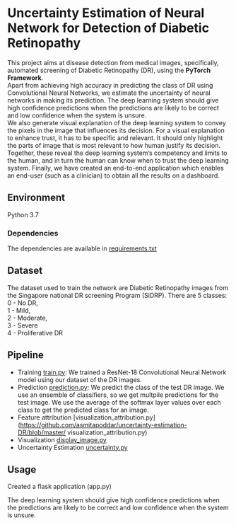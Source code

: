 # Uncertainty Estimation of Neural Network for Detection of Diabetic Retinopathy
This project aims at disease detection from medical images, specifically, automated screening of Diabetic Retinopathy (DR), using the **PyTorch Framework**.   
Apart from achieving high accuracy in predicting the class of DR using Convolutional Neural Networks, we estimate the uncertainty of neural networks in making its prediction. The deep learning system should give high confidence predictions when the predictions are likely to be correct and low confidence when the system is unsure.   
We also generate visual explanation of the deep learning system to convey the pixels in the image that influences its decision. For a visual explanation to enhance trust, it has to be specific and relevant. It should only highlight the parts of image that is most relevant to how human justify its decision.  
Together, these reveal the deep learning system’s competency and limits to the human, and in turn the human can know when to trust the deep learning system. Finally, we have created an end-to-end application which enables an end-user (such as a clinician) to obtain all the results on a dashboard. 

## Environment
Python 3.7

### Dependencies
 The dependencies are available in [requirements.txt](https://github.com/asmitapoddar/uncertainty-estimation-DR/blob/master/requirements.txt)
 
 ## Dataset
 The dataset used to train the network are Diabetic Retinopathy images from the Singapore national DR screening Program (SiDRP).
 There are 5 classes:
 0 - No DR,   
 1 - Mild,   
 2 - Moderate,   
 3 - Severe   
 4 - Proliferative DR
 
 ## Pipeline
 - Training [train.py](https://github.com/asmitapoddar/uncertainty-estimation-DR/blob/master/train.py): We trained a ResNet-18 Convolutional Neural Network model using our dataset of the DR images.
 - Prediction [prediction.py](https://github.com/asmitapoddar/uncertainty-estimation-DR/blob/master/prediction.py): We predict the class of the test DR image. We use an ensemble of classifiers, so we get multpile predictions for the test image. We use the average of the softmax layer values over each class to get the predicted class for an image.
 - Feature attribution [visualization_attribution.py](https://github.com/asmitapoddar/uncertainty-estimation-DR/blob/master/ 	visualization_attribution.py)
 - Visualization [display_image.py](https://github.com/asmitapoddar/uncertainty-estimation-DR/blob/master/display_image.py)
 - Uncertainty Estimation [uncertainty.py](https://github.com/asmitapoddar/uncertainty-estimation-DR/blob/master/uncertainty.py)
 
 ## Usage
 Created a flask application (app.py)  
 
The deep learning system should give high confidence predictions when the predictions are likely to be correct and low confidence when the system is unsure.

